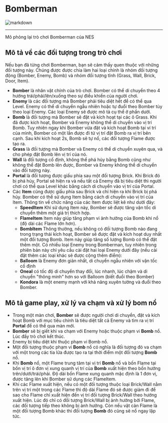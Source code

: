 # Bomberman 
![markdown](https://cdn.wallpapersafari.com/15/68/K5NVof.png)

***
Mô phỏng lại trò chơi Bomberman của NES
## Mô tả về các đối tượng trong trò chơi
Nếu bạn đã từng chơi Bomberman, bạn sẽ cảm thấy quen thuộc với những đối tượng này. Chúng được được chia làm hai loại chính là nhóm đối tượng động (Bomber, Enemy, Bomb) và nhóm đối tượng tĩnh (Grass, Wall, Brick, Door, Item).
- **Bomber** là nhân vật chính của trò chơi. Bomber có thể di chuyển theo 4 hướng trái/phải/lên/xuống theo sự điều khiển của người chơi.
- **Enemy** là các đối tượng mà Bomber phải tiêu diệt hết để có thể qua Level. Enemy có thể di chuyển ngẫu nhiên hoặc tự đuổi theo Bomber tùy theo loại Enemy. Các loại Enemy sẽ được mô tả cụ thể ở phần dưới.
- **Bomb** là đối tượng mà Bomber sẽ đặt và kích hoạt tại các ô Grass. Khi đã được kích hoạt, Bomber và Enemy không thể di chuyển vào vị trí Bomb. Tuy nhiên ngay khi Bomber vừa đặt và kích hoạt Bomb tại ví trí của mình, Bomber có một lần được đi từ vị trí đặt Bomb ra vị trí bên cạnh. Sau khi kích hoạt 2s, Bomb sẽ tự nổ, các đối tượng Flame  được tạo ra.
- **Grass** là đối tượng mà Bomber và Enemy có thể di chuyển xuyên qua, và cho phép đặt Bomb lên vị trí của nó.
- **Wall** là đối tượng cố định, không thể phá hủy bằng Bomb cũng như không thể đặt Bomb lên được, Bomber và Enemy không thể di chuyển vào đối tượng này.
- **Portal** là đối tượng được giấu phía sau một đối tượng Brick. Khi Brick đó bị phá hủy, Portal sẽ hiện ra và nếu tất cả Enemy đã bị tiêu diệt thì người chơi có thể qua Level khác bằng cách di chuyển vào vị trí của Portal.
- Các **Item** cũng được giấu phía sau Brick và chỉ hiện ra khi Brick bị phá hủy. Bomber có thể sử dụng Item bằng cách di chuyển vào vị trí của Item. Thông tin về chức năng của các Item được liệt kê như dưới đây:
  - **SpeedItem** Khi sử dụng Item này, Bomber sẽ được tăng vận tốc di chuyển thêm một giá trị thích hợp.
  - **FlameItem** Item này giúp tăng phạm vi ảnh hưởng của Bomb khi nổ (độ dài các Flame lớn hơn).
  - **BombItem** Thông thường, nếu không có đối tượng Bomb nào đang trong trạng thái kích hoạt, Bomber sẽ được đặt và kích hoạt duy nhất một đối tượng Bomb. Item này giúp tăng số lượng Bomb có thể đặt thêm một.
Có nhiều loại Enemy trong Bomberman, tuy nhiên trong phiên bản này chỉ yêu cầu cài đặt hai loại Enemy dưới đây (nếu cài đặt thêm các loại khác sẽ được cộng thêm điểm):
  - **Balloom** là Enemy đơn giản nhất, di chuyển ngẫu nhiên với vận tốc cố định
  - **Oneal** có tốc độ di chuyển thay đổi, lúc nhanh, lúc chậm và di chuyển "thông minh" hơn so với Balloom (biết đuổi theo Bomber)
  - **Kondora** là một enemy mạnh với khả năng xuyên tường và đuổi theo Bomber.
## Mô tả game play, xử lý va chạm và xử lý bom nổ
- Trong một màn chơi, **Bomber** sẽ được người chơi di chuyển, đặt và kích hoạt Bomb với mục tiêu chính là tiêu diệt tất cả Enemy và tìm ra vị trí **Portal** để có thể qua màn mới.
- **Bomber** sẽ bị giết khi va chạm với Enemy hoặc thuộc phạm vi **Bomb** nổ. Lúc đấy trò chơi kết thúc.
- Enemy bị tiêu diệt khi thuộc phạm vi Bomb nổ.
- Một đối tượng thuộc phạm vi **Bomb** nổ có nghĩa là đối tượng đó va chạm với một trong các tia lửa được tạo ra tại thời điểm một đối tượng **Bomb** nổ.
- Khi **Bomb** nổ, một Flame trung tâm tại vị trí **Bomb** nổ và bốn Flame tại bốn vị trí ô đơn vị xung quanh vị trí của **Bomb** xuất hiện theo bốn hướng trên/dưới/trái/phải. Độ dài bốn Flame xung quanh mặc định là 1 đơn vị, được tăng lên khi Bomber sử dụng các FlameItem.
- Khi các Flame xuất hiện, nếu có một đối tượng thuộc loại Brick/Wall nằm trên vị trí một trong các Flame thì độ dài Flame đó sẽ được giảm đi để sao cho Flame chỉ xuất hiện đến vị trí đối tượng Brick/Wall theo hướng xuất hiện. Lúc đó chỉ có đối tượng Brick/Wall bị ảnh hưởng bởi Flame, các đối tượng tiếp theo không bị ảnh hưởng. Còn nếu vật cản Flame là một đối tượng Bomb khác thì đối tượng **Bomb** đó cũng sẽ nổ ngay lập tức.

